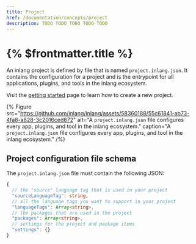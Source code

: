 ```yaml
---
title: Project
href: /documentation/concepts/project
description: TODO TODO TODO TODO TODO
---
```


# {% $frontmatter.title %}

An inlang project is defined by file that is named `project.inlang.json`. It contains the configuration for a project and is the entrypoint for all applications, plugins, and tools in the inlang ecosystem. 

Visit the [getting started](/documentation/getting-started) page to learn how to create a new project.


<!-- TODO fix old name in illustration `inlang.config.js` to `project.inlang.json`  -->
{% Figure
  src="https://github.com/inlang/inlang/assets/58360188/55c61841-ab73-4fa8-a828-3c2016ced872"
  alt="A `project.inlang.json` file configures every app, plugins, and tool in the inlang ecosystem."
  caption="A `project.inlang.json` file configures every app, plugins, and tool in the inlang ecosystem."
/%}

## Project configuration file schema

The `project.inlang.json` file must contain the following JSON:

```ts
{
  // the "source" language tag that is used in your project  
  "sourceLanguageTag": string,
  // all the language tags you want to support in your project
  "languageTags": Array<string>,
  // the packages that are used in the project
  "packages": Array<string>,
  // settings for the project and package items
  "settings": {}
}
```